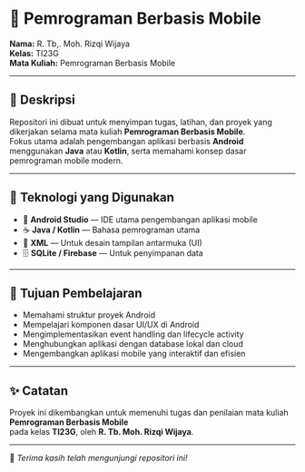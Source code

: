 # 📱 Pemrograman Berbasis Mobile

**Nama:** R. Tb,. Moh. Rizqi Wijaya  
**Kelas:** TI23G  
**Mata Kuliah:** Pemrograman Berbasis Mobile  

---

## 🧾 Deskripsi
Repositori ini dibuat untuk menyimpan tugas, latihan, dan proyek yang dikerjakan selama mata kuliah **Pemrograman Berbasis Mobile**.  
Fokus utama adalah pengembangan aplikasi berbasis **Android** menggunakan **Java** atau **Kotlin**, serta memahami konsep dasar pemrograman mobile modern.

---

## 🧩 Teknologi yang Digunakan
- 🧱 **Android Studio** — IDE utama pengembangan aplikasi mobile  
- ☕ **Java / Kotlin** — Bahasa pemrograman utama  
- 🎨 **XML** — Untuk desain tampilan antarmuka (UI)  
- 🗄️ **SQLite / Firebase** — Untuk penyimpanan data  

---

## 🎯 Tujuan Pembelajaran
- Memahami struktur proyek Android  
- Mempelajari komponen dasar UI/UX di Android  
- Mengimplementasikan event handling dan lifecycle activity  
- Menghubungkan aplikasi dengan database lokal dan cloud  
- Mengembangkan aplikasi mobile yang interaktif dan efisien  

---


## ✨ Catatan
Proyek ini dikembangkan untuk memenuhi tugas dan penilaian mata kuliah **Pemrograman Berbasis Mobile**  
pada kelas **TI23G**, oleh **R. Tb. Moh. Rizqi Wijaya**.

---

🖤 *Terima kasih telah mengunjungi repositori ini!*


